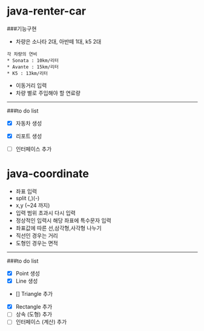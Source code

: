 # java-renter-car
###기능구현
- 차량은 소나타 2대, 아반떼 1대, k5 2대
```
각 차량의 연비
* Sonata : 10km/리터
* Avante : 15km/리터
* K5 : 13km/리터

```
- 이동거리 입력
- 차량 별로 주입해야 할 연료량
-----
###to do list

- [x] 자동차 생성
- [x] 리포트 생성
- [ ] 인터페이스 추가



# java-coordinate
- 좌표 입력
- split (,)(-)
- x,y (~24 까지)
- 입력 범위 초과시 다시 입력
- 정상적인 입력시 해당 좌표에 특수문자 입력
- 좌표값에 따른 선,삼각형,사각형 나누기
- 직선인 경우는 거리
- 도형인 경우는 면적

-----
###to do list

- [X] Point 생성
- [X] Line 생성
- [] Triangle 추가
- [X] Rectangle 추가
- [ ] 상속 (도형) 추가
- [ ] 인터페이스 (계산) 추가
